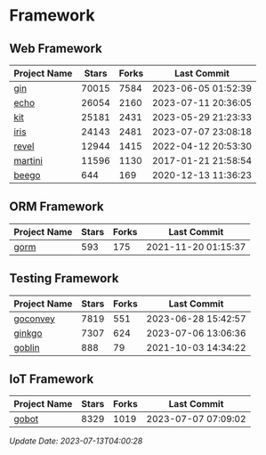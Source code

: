 # Framework

## Web Framework
| Project Name | Stars | Forks | Last Commit |
| ------------ | ----- | ----- | ----------- |
| [gin](https://github.com/gin-gonic/gin) | 70015 | 7584 | 2023-06-05 01:52:39 |
| [echo](https://github.com/labstack/echo) | 26054 | 2160 | 2023-07-11 20:36:05 |
| [kit](https://github.com/go-kit/kit) | 25181 | 2431 | 2023-05-29 21:23:33 |
| [iris](https://github.com/kataras/iris) | 24143 | 2481 | 2023-07-07 23:08:18 |
| [revel](https://github.com/revel/revel) | 12944 | 1415 | 2022-04-12 20:53:30 |
| [martini](https://github.com/go-martini/martini) | 11596 | 1130 | 2017-01-21 21:58:54 |
| [beego](https://github.com/astaxie/beego) | 644 | 169 | 2020-12-13 11:36:23 |

## ORM Framework
| Project Name | Stars | Forks | Last Commit |
| ------------ | ----- | ----- | ----------- |
| [gorm](https://github.com/jinzhu/gorm) | 593 | 175 | 2021-11-20 01:15:37 |

## Testing Framework
| Project Name | Stars | Forks | Last Commit |
| ------------ | ----- | ----- | ----------- |
| [goconvey](https://github.com/smartystreets/goconvey) | 7819 | 551 | 2023-06-28 15:42:57 |
| [ginkgo](https://github.com/onsi/ginkgo) | 7307 | 624 | 2023-07-06 13:06:36 |
| [goblin](https://github.com/franela/goblin) | 888 | 79 | 2021-10-03 14:34:22 |

## IoT Framework
| Project Name | Stars | Forks | Last Commit |
| ------------ | ----- | ----- | ----------- |
| [gobot](https://github.com/hybridgroup/gobot) | 8329 | 1019 | 2023-07-07 07:09:02 |

*Update Date: 2023-07-13T04:00:28*